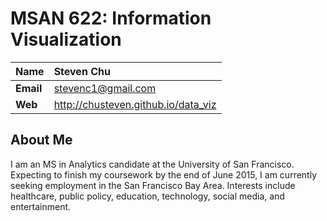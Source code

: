 # MSAN 622: Information Visualization

Name  | Steven Chu
--- | :---
**Email** | stevenc1@gmail.com
**Web** | http://chusteven.github.io/data_viz

## About Me

I am an MS in Analytics candidate at the University of San Francisco. Expecting to finish my coursework by the end of June 2015, I am currently seeking employment in the San Francisco Bay Area. Interests include healthcare, public policy, education, technology, social media, and entertainment.
